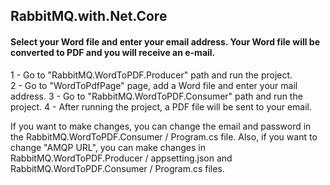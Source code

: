 ## RabbitMQ.with.Net.Core

#### Select your Word file and enter your email address. Your Word file will be converted to PDF and you will receive an e-mail.

1 - Go to "RabbitMQ.WordToPDF.Producer" path and run the project.<br/>
2 - Go to "WordToPdfPage" page, add a Word file and enter your mail address.
3 - Go to "RabbitMQ.WordToPDF.Consumer" path and run the project.
4 - After running the project, a PDF file will be sent to your email.


If you want to make changes, you can change the email and password in the RabbitMQ.WordToPDF.Consumer / Program.cs file.
Also, if you want to change "AMQP URL", you can make changes in RabbitMQ.WordToPDF.Producer / appsetting.json and RabbitMQ.WordToPDF.Consumer / Program.cs files.
